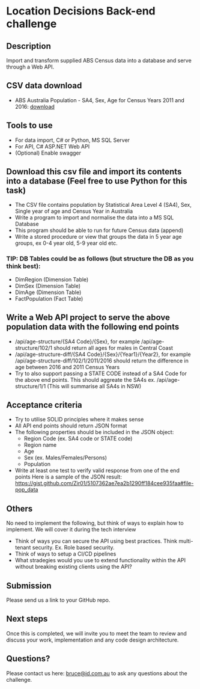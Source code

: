 # Location Decisions Back-end challenge

## Description
Import and transform supplied ABS Census data into a database and serve through a Web API.



## CSV data download
- ABS Australia Population - SA4, Sex, Age for Census Years 2011 and 2016: [download](https://github.com/dotidconsulting/coding-challenge-location-decisions/tree/main/back-end/ABS_C16_T01_TS_SA_08062021164508583.xls)



## Tools to use
- For data import, C# or Python, MS SQL Server
- For API, C# ASP.NET Web API
- (Optional) Enable swagger



## Download this csv file and import its contents into a database (Feel free to use Python for this task)
- The CSV file contains population by Statistical Area Level 4 (SA4), Sex, Single year of age and Census Year in Australia
- Write a program to import and normalise the data into a MS SQL Database
- This program should be able to run for future Census data (append)
- Write a stored procedure or view that groups the data in 5 year age groups, ex 0-4 year old, 5-9 year old etc.

### TIP: DB Tables could be as follows (but structure the DB as you think best):
- DimRegion (Dimension Table)
- DimSex (Dimension Table)
- DimAge (Dimension Table)
- FactPopulation (Fact Table)



## Write a Web API project to serve the above population data with the following end points
- /api/age-structure/{SA4 Code}/{Sex}, for example /api/age-structure/102/1 should return all ages for males in Central Coast
- /api/age-structure-diff/{SA4 Code}/{Sex}/{Year1}/{Year2}, for example /api/age-structure-diff/102/1/2011/2016 should return the difference in age between 2016 and 2011 Census Years
- Try to also support passing a STATE CODE instead of a SA4 Code for the above end points. This should aggreate the SA4s ex. /api/age-structure/1/1 (This will summarise all SA4s in NSW)



## Acceptance criteria
- Try to utilise SOLID principles where it makes sense
- All API end points should return JSON format
- The following properties should be included in the JSON object:
  - Region Code (ex. SA4 code or STATE code)
  - Region name
  - Age
  - Sex (ex. Males/Females/Persons)
  - Population
- Write at least one test to verify valid response from one of the end points
Here is a sample of the JSON result: https://gist.github.com/Zir01/5107362ae7ea2b1290ff184cee935faa#file-pop_data



## Others
No need to implement the following, but think of ways to explain how to implement. We will cover it during the tech interview

- Think of ways you can secure the API using best practices. Think multi-tenant security. Ex. Role based security.
- Think of ways to setup a CI/CD pipelines
- What stradegies would you use to extend functionality within the API without breaking existing clients using the API?



## Submission
Please send us a link to your GitHub repo.

## Next steps
Once this is completed, we will invite you to meet the team to review and discuss your work, implementation and any code design architecture.

## Questions?
Please contact us here: bruce@id.com.au to ask any questions about the challenge.


